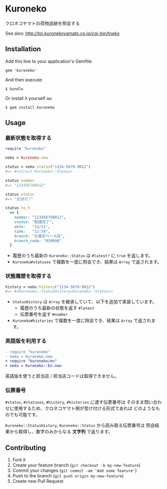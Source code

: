 # Kuroneko

クロネコヤマトの荷物追跡を照会する

See also: http://toi.kuronekoyamato.co.jp/cgi-bin/tneko

## Installation

Add this line to your application's Gemfile:

    gem 'kuroneko'

And then execute:

    $ bundle

Or install it yourself as:

    $ gem install kuroneko

## Usage

### 最新状態を取得する

``` ruby
require "kuroneko"

neko = Kuroneko.new

status = neko.status("1234-5678-9012")
#=> #<struct Kuroneko::Status>

status.number
#=> "123456789012"

status.status
#=> "配達完了"

status.to_h
  => {
    number: "123456789012",
    status: "配達完了",
    date:   "12/31",
    time:   "12:59",
    branch: "北東京ベース店",
    branch_code: "030990"
  }
```

- 履歴のうち最新の `Kuroneko::Status` は `#latest?` に `true` を返します。
- `Kuroneko#statuses` で複数を一度に照会でき、結果は `Array` で返されます。

### 状態履歴を取得する

``` ruby
history = neko.history("1234-5678-9012")
#=> #<Kuroneko::StatusHistory<Kuroneko::Status>>
```

- `StatusHistory` は `Array` を継承していて、以下を追加で実装しています。
    - 履歴のうち最新の状態を返す `#latest`
    - 伝票番号を返す `#number`
- `Kuroneko#histories` で複数を一度に照会でき、結果は `Array` で返されます。

### 英語版を利用する

``` diff
- require "kuroneko"
- neko = Kuroneko.new
+ require "kuroneko/en"
+ neko = Kuroneko::En.new
```

英語版を使うと担当店 / 担当店コードは取得できません。

### 伝票番号

`#status`, `#statuses`, `#history`, `#histories` に渡す伝票番号は
そのまま問い合わせに使用するため、クロネコヤマト側が受け付ける形式であれば
どのようなものでも可能です。

`Kuroneko::StatusHistory`, `Kuroneko::Status` から読み取る伝票番号は
照会結果から取得し、数字のみからなる __文字列__ で返ります。

## Contributing

1. Fork it
2. Create your feature branch (`git checkout -b my-new-feature`)
3. Commit your changes (`git commit -am 'Add some feature'`)
4. Push to the branch (`git push origin my-new-feature`)
5. Create new Pull Request
